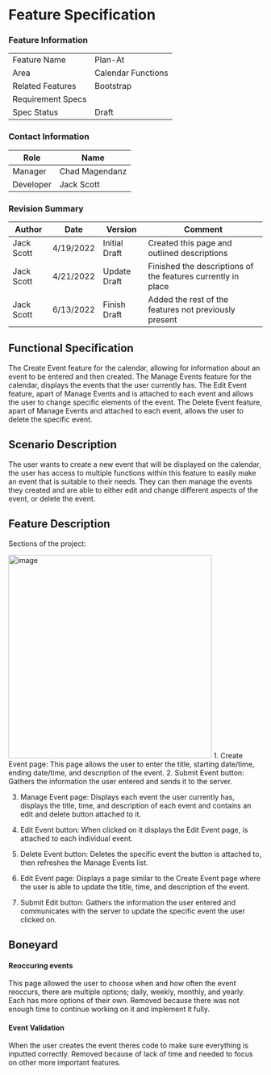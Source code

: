 # Feature Specification

### Feature Information
|||
|---|---|
|Feature Name|Plan-At|
|Area|Calendar Functions|
|Related Features|Bootstrap|
|Requirement Specs|
|Spec Status|Draft|

### Contact Information
|Role|Name|
|---|---|
|Manager|Chad Magendanz|
|Developer|Jack Scott|


### Revision Summary
|Author|Date|Version|Comment|
|---|---|---|---|
|Jack Scott|4/19/2022|Initial Draft|Created this page and outlined descriptions|
|Jack Scott|4/21/2022|Update Draft|Finished the descriptions of the features currently in place|
|Jack Scott|6/13/2022|Finish Draft|Added the rest of the features not previously present|

## Functional Specification
The Create Event feature for the calendar, allowing for information about an event to be entered and then created. The Manage Events feature for the calendar, displays the events that the user currently has. The Edit Event feature, apart of Manage Events and is attached to each event and allows the user to change specific elements of the event. The Delete Event feature, apart of Manage Events and attached to each event, allows the user to delete the specific event.

## Scenario Description

The user wants to create a new event that will be displayed on the calendar, the user has access to multiple functions within this feature to easily make an event that is suitable to their needs. They can then manage the events they created and are able to either edit and change different aspects of the event, or delete the event.

## Feature Description
Sections of the project:

<img width="403" alt="image" src="https://user-images.githubusercontent.com/90592684/173614758-02717382-60bb-4e9f-959a-8067b36b50a0.png">
1. Create Event page: This page allows the user to enter the title, starting date/time, ending date/time, and description of the event.
2. Submit Event button: Gathers the information the user entered and sends it to the server.


3. Manage Event page: Displays each event the user currently has, displays the title, time, and description of each event and contains an edit and delete button attached to it.
4. Edit Event button: When clicked on it displays the Edit Event page, is attached to each individual event.
5. Delete Event button: Deletes the specific event the button is attached to, then refreshes the Manage Events list.


6. Edit Event page: Displays a page similar to the Create Event page where the user is able to update the title, time, and description of the event.
7. Submit Edit button: Gathers the information the user entered and communicates with the server to update the specific event the user clicked on.

## Boneyard
#### Reoccuring events
This page allowed the user to choose when and how often the event reoccurs, there are multiple options; daily, weekly, monthly, and yearly. Each has more options of their own. Removed because there was not enough time to continue working on it and implement it fully.
#### Event Validation
When the user creates the event theres code to make sure everything is inputted correctly. Removed because of lack of time and needed to focus on other more important features.
